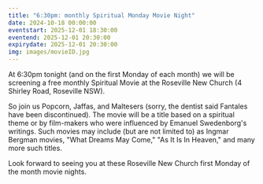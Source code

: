 ```yaml
---
title: "6:30pm: monthly Spiritual Monday Movie Night"
date: 2024-10-18 00:00:00
eventstart: 2025-12-01 18:30:00
eventend: 2025-12-01 20:30:00
expirydate: 2025-12-01 20:30:00
img: images/movieID.jpg
---
```


At 6:30pm tonight (and on the first Monday of each month) we will be screening a free monthly Spiritual Movie at the Roseville New Church (4 Shirley Road, Roseville NSW). 

So join us Popcorn, Jaffas, and Maltesers (sorry, the dentist said Fantales have been discontinued).
The movie will be a title based on a spiritual theme or by film-makers who were influenced by Emanuel Swedenborg's writings.
Such movies may include (but are not limited to) as Ingmar Bergman movies, "What Dreams May Come," "As It Is In Heaven," and many more such titles.

Look forward to seeing you at these Roseville New Church first Monday of the month movie nights.
